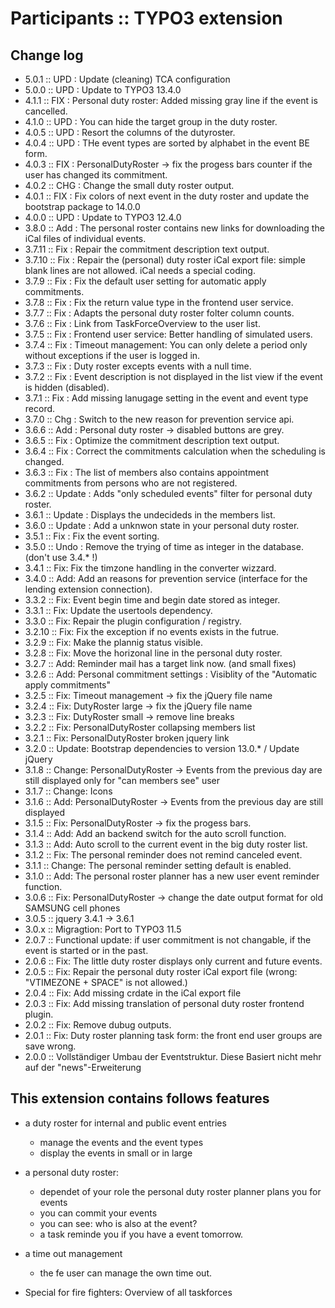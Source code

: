 # Participants :: TYPO3 extension

## Change log

* 5.0.1   :: UPD : Update (cleaning) TCA configuration
* 5.0.0   :: UPD : Update to TYPO3 13.4.0
* 4.1.1   :: FIX : Personal duty roster: Added missing gray line if the event is cancelled.
* 4.1.0   :: UPD : You can hide the target group in the duty roster. 
* 4.0.5   :: UPD : Resort the columns of the dutyroster.  
* 4.0.4   :: UPD : THe event types are sorted by alphabet in the event BE form. 
* 4.0.3   :: FIX : PersonalDutyRoster -> fix the progess bars counter if the user has changed its commitment.
* 4.0.2   :: CHG : Change the small duty roster output. 
* 4.0.1   :: FIX : Fix colors of next event in the duty roster and update the bootstrap package to 14.0.0
* 4.0.0   :: UPD : Update to TYPO3 12.4.0
* 3.8.0   :: Add : The personal roster contains new links for downloading the iCal files of individual events.
* 3.7.11  :: Fix : Repair the commitment description text output.
* 3.7.10  :: Fix : Repair the (personal) duty roster iCal export file: simple blank lines are not allowed. iCal needs a special coding. 
* 3.7.9   :: Fix : Fix the default user setting for automatic apply commitments.
* 3.7.8   :: Fix : Fix the return value type in the frontend user service.
* 3.7.7   :: Fix : Adapts the personal duty roster folter column counts. 
* 3.7.6   :: Fix : Link from TaskForceOverview to the user list. 
* 3.7.5   :: Fix : Frontend user service: Better handling of simulated users.
* 3.7.4   :: Fix : Timeout management: You can only delete a period only without exceptions if the user is logged in. 
* 3.7.3   :: Fix : Duty roster excepts events with a null time. 
* 3.7.2   :: Fix : Event description is not displayed in the list view if the event is hidden (disabled).
* 3.7.1   :: Fix : Add missing lanugage setting in the event and event type record. 
* 3.7.0   :: Chg : Switch to the new reason for prevention service api.
* 3.6.6   :: Add : Personal duty roster -> disabled buttons are grey.
* 3.6.5   :: Fix : Optimize the commitment description text output. 
* 3.6.4   :: Fix : Correct the commitments calculation when the scheduling is changed.
* 3.6.3   :: Fix : The list of members also contains appointment commitments from persons who are not registered.
* 3.6.2   :: Update : Adds "only scheduled events" filter for personal duty roster. 
* 3.6.1   :: Update : Displays the undecideds in the members list. 
* 3.6.0   :: Update : Add a unknwon state in your personal duty roster.
* 3.5.1   :: Fix : Fix the event sorting.
* 3.5.0   :: Undo : Remove the trying of time as integer in the database. (don't use 3.4.* !)
* 3.4.1   :: Fix: Fix the timzone handling in the converter wizzard.
* 3.4.0   :: Add: Add an reasons for prevention service (interface for the lending extension connection).
* 3.3.2   :: Fix: Event begin time and begin date stored as integer.
* 3.3.1   :: Fix: Update the usertools dependency.
* 3.3.0   :: Fix: Repair the plugin configuration / registry.
* 3.2.10  :: Fix: Fix the exception if no events exists in the futrue.  
* 3.2.9   :: Fix: Make the plannig status visible.   
* 3.2.8   :: Fix: Move the horizonal line in the personal duty roster.  
* 3.2.7   :: Add: Reminder mail has a target link now. (and small fixes) 
* 3.2.6   :: Add: Personal commitment settings : Visiblity of the "Automatic apply commitments" 
* 3.2.5   :: Fix: Timeout management -> fix the jQuery file name
* 3.2.4   :: Fix: DutyRoster large -> fix the jQuery file name
* 3.2.3   :: Fix: DutyRoster small -> remove line breaks
* 3.2.2   :: Fix: PersonalDutyRoster collapsing members list
* 3.2.1   :: Fix: PersonalDutyRoster broken jquery link
* 3.2.0   :: Update: Bootstrap dependencies to version 13.0.* / Update jQuery 
* 3.1.8   :: Change: PersonalDutyRoster -> Events from the previous day are still displayed only for "can members see" user
* 3.1.7   :: Change: Icons
* 3.1.6   :: Add: PersonalDutyRoster -> Events from the previous day are still displayed
* 3.1.5   :: Fix: PersonalDutyRoster -> fix the progess bars.
* 3.1.4   :: Add: Add an backend switch for the auto scroll function.  
* 3.1.3   :: Add: Auto scroll to the current event in the big duty roster list.  
* 3.1.2   :: Fix: The personal reminder does not remind canceled event.  
* 3.1.1   :: Change: The personal reminder setting default is enabled. 
* 3.1.0   :: Add: The personal roster planner has a new user event reminder function.
* 3.0.6   :: Fix: PersonalDutyRoster -> change the date output format for old SAMSUNG cell phones
* 3.0.5   :: jquery 3.4.1 -> 3.6.1
* 3.0.x   :: Migragtion: Port to TYPO3 11.5
* 2.0.7   :: Functional update: if user commitment is not changable, if the event is started or in the past.  
* 2.0.6   :: Fix: The little duty roster displays only current and future events. 
* 2.0.5   :: Fix: Repair the personal duty roster iCal export file (wrong: "VTIMEZONE + SPACE" is not allowed.)
* 2.0.4   :: Fix: Add missing crdate in the iCal export file
* 2.0.3   :: Fix: Add missing translation of personal duty roster frontend plugin.
* 2.0.2   :: Fix: Remove dubug outputs. 
* 2.0.1   :: Fix: Duty roster planning task form: the front end user groups are save wrong.
* 2.0.0   :: Vollständiger Umbau der Eventstruktur. Diese Basiert nicht mehr auf der "news"-Erweiterung



## This extension contains follows features
* a duty roster for internal and public event entries
  * manage the events and the event types
  * display the events in small or in large
   
* a personal duty roster: 
  * dependet of your role the personal duty roster planner plans you for events
  * you can commit your events
  * you can see: who is also at the event?
  * a task reminde you if you have a event tomorrow. 
  
* a time out management
  * the fe user can manage the own time out. 

* Special for fire fighters: Overview of all taskforces